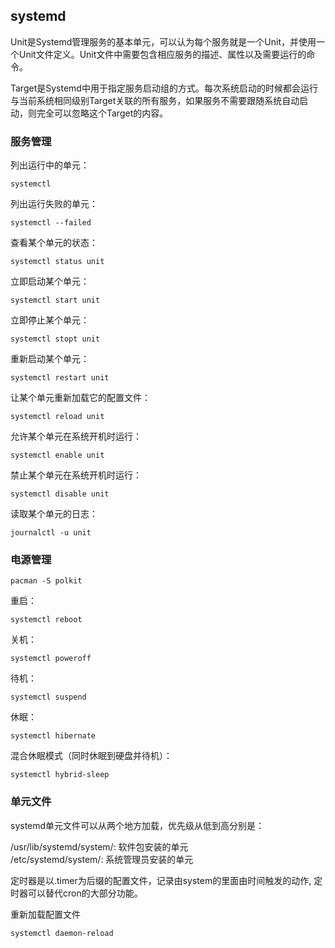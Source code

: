 ## systemd

Unit是Systemd管理服务的基本单元，可以认为每个服务就是一个Unit，并使用一个Unit文件定义。Unit文件中需要包含相应服务的描述、属性以及需要运行的命令。

Target是Systemd中用于指定服务启动组的方式。每次系统启动的时候都会运行与当前系统相同级别Target关联的所有服务，如果服务不需要跟随系统自动启动，则完全可以忽略这个Target的内容。

### 服务管理

列出运行中的单元：
```
systemctl
```

列出运行失败的单元：
```
systemctl --failed
```

查看某个单元的状态：
```
systemctl status unit
```

立即启动某个单元：
```
systemctl start unit
```

立即停止某个单元：
```
systemctl stopt unit
```

重新启动某个单元：
```
systemctl restart unit
```

让某个单元重新加载它的配置文件：
```
systemctl reload unit
```

允许某个单元在系统开机时运行：
```
systemctl enable unit
```

禁止某个单元在系统开机时运行：
```
systemctl disable unit
```

读取某个单元的日志：
```
journalctl -u unit
```

### 电源管理

```
pacman -S polkit
```

重启：
```
systemctl reboot
```

关机：
```
systemctl poweroff
```

待机：
```
systemctl suspend
```

休眠：
```
systemctl hibernate
```

混合休眠模式（同时休眠到硬盘并待机）：
```
systemctl hybrid-sleep
```

### 单元文件
systemd单元文件可以从两个地方加载，优先级从低到高分别是：

/usr/lib/systemd/system/: 软件包安装的单元<br />
/etc/systemd/system/: 系统管理员安装的单元

定时器是以.timer为后缀的配置文件，记录由system的里面由时间触发的动作, 定时器可以替代cron的大部分功能。

重新加载配置文件
```
systemctl daemon-reload
```
